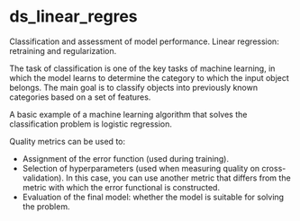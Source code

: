 # ds_linear_regres
Classification and assessment of model performance. Linear regression: retraining and regularization.

The task of classification is one of the key tasks of machine learning, in which the model learns to determine the category to which the input object belongs. The main goal is to classify objects into previously known categories based on a set of features.

A basic example of a machine learning algorithm that solves the classification problem is logistic regression.

Quality metrics can be used to:
- Assignment of the error function (used during training).
- Selection of hyperparameters (used when measuring quality on cross-validation). In this case, you can use another metric that differs from the metric with which the error functional is constructed.
- Evaluation of the final model: whether the model is suitable for solving the problem.

